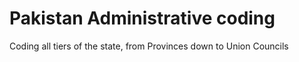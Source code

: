 # Pakistan Administrative coding
Coding all tiers of the state, from Provinces down to Union Councils
